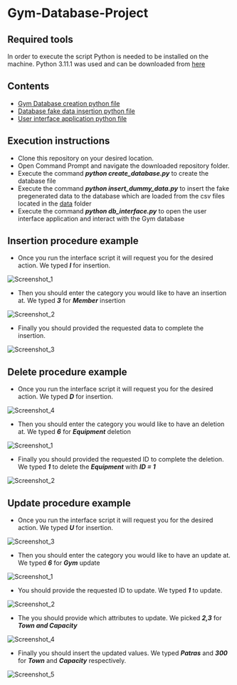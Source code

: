 # Gym-Database-Project
## Required tools
In order to execute the script Python is needed to be installed on the machine.
Python 3.11.1 was used and can be downloaded from [here](https://www.python.org/downloads/)

## Contents
- [Gym Database creation python file](https://github.com/G0gg0S/Gym-Database-Project/blob/master/create_database.py)
- [Database fake data insertion python file](https://github.com/G0gg0S/Gym-Database-Project/blob/master/insert_dummy_data.py)
- [User interface application python file](https://github.com/G0gg0S/Gym-Database-Project/blob/master/db_interface.py)

## Execution instructions
- Clone this repository on your desired location.
- Open Command Prompt and navigate the downloaded repository folder.
- Execute the command ***python create_database.py*** to create the database file
- Execute the command ***python insert_dummy_data.py*** to insert the fake pregenerated data to the database
  which are loaded from the csv files located in the [data](https://github.com/G0gg0S/Gym-Database-Project/tree/master/data) folder
- Execute the command ***python db_interface.py*** to open the user interface application and interact with the Gym database

## Insertion procedure example
- Once you run the interface script it will request you for the desired action. We typed ***I*** for insertion.

![Screenshot_1](https://user-images.githubusercontent.com/40723677/211214832-f8931a33-c52f-4e0f-a0b5-54ad6fda9cf8.png)

- Then you should enter the category you would like to have an insertion at. We typed ***3*** for ***Member*** insertion

![Screenshot_2](https://user-images.githubusercontent.com/40723677/211214839-3fdd64ed-a88f-4020-b539-a2ecca089c11.png)

- Finally you should provided the requested data to complete the insertion.

![Screenshot_3](https://user-images.githubusercontent.com/40723677/211214842-08c3d295-313a-4e1e-81d2-68b7dbd0ecc3.png)

## Delete procedure example
- Once you run the interface script it will request you for the desired action. We typed ***D*** for insertion.

![Screenshot_4](https://user-images.githubusercontent.com/40723677/211215188-0a0a2734-d220-4405-b961-265244a2a03f.png)

- Then you should enter the category you would like to have an deletion at. We typed ***6*** for ***Equipment*** deletion

![Screenshot_1](https://user-images.githubusercontent.com/40723677/211215171-d434ad3a-39e1-4baf-99ca-dace6d845b5a.png)

- Finally you should provided the requested ID to complete the deletion. We typed ***1*** to delete the ***Equipment*** with ***ID = 1***
 
![Screenshot_2](https://user-images.githubusercontent.com/40723677/211215178-2f5ad9f5-8f9d-4882-a4b1-c27abe73cf1a.png)

## Update procedure example 
- Once you run the interface script it will request you for the desired action. We typed ***U*** for insertion.

![Screenshot_3](https://user-images.githubusercontent.com/40723677/211215605-03d161c1-bbf6-47d6-98a5-92f3c2d4748e.png)

- Then you should enter the category you would like to have an update at. We typed ***6*** for ***Gym*** update

![Screenshot_1](https://user-images.githubusercontent.com/40723677/211215657-c16e28bb-bec1-4a36-8f99-9c23177d5592.png)

- You should provide the requested ID to update. We typed ***1*** to update.

![Screenshot_2](https://user-images.githubusercontent.com/40723677/211215707-f1f9d74a-692c-4bc6-916e-892b0a8c0047.png)

- The you should provide which attributes to update. We picked ***2,3*** for ***Town and Capacity***

![Screenshot_4](https://user-images.githubusercontent.com/40723677/211215794-04ac426c-00f1-4204-86fd-d7384a693e87.png)

- Finally you should insert the updated values. We typed ***Patras*** and ***300*** for ***Town*** and ***Capacity*** respectively.

![Screenshot_5](https://user-images.githubusercontent.com/40723677/211215854-7105ee65-c9b8-4db7-8776-7efa554995c3.png)

